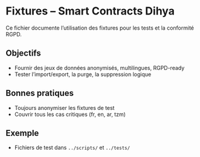 # Fixtures – Smart Contracts Dihya

Ce fichier documente l’utilisation des fixtures pour les tests et la conformité RGPD.

## Objectifs
- Fournir des jeux de données anonymisés, multilingues, RGPD-ready
- Tester l’import/export, la purge, la suppression logique

## Bonnes pratiques
- Toujours anonymiser les fixtures de test
- Couvrir tous les cas critiques (fr, en, ar, tzm)

## Exemple
- Fichiers de test dans `../scripts/` et `../tests/`
